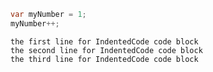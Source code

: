 ```cs
var myNumber = 1;
myNumber++;
```

    the first line for IndentedCode code block
    the second line for IndentedCode code block
    the third line for IndentedCode code block